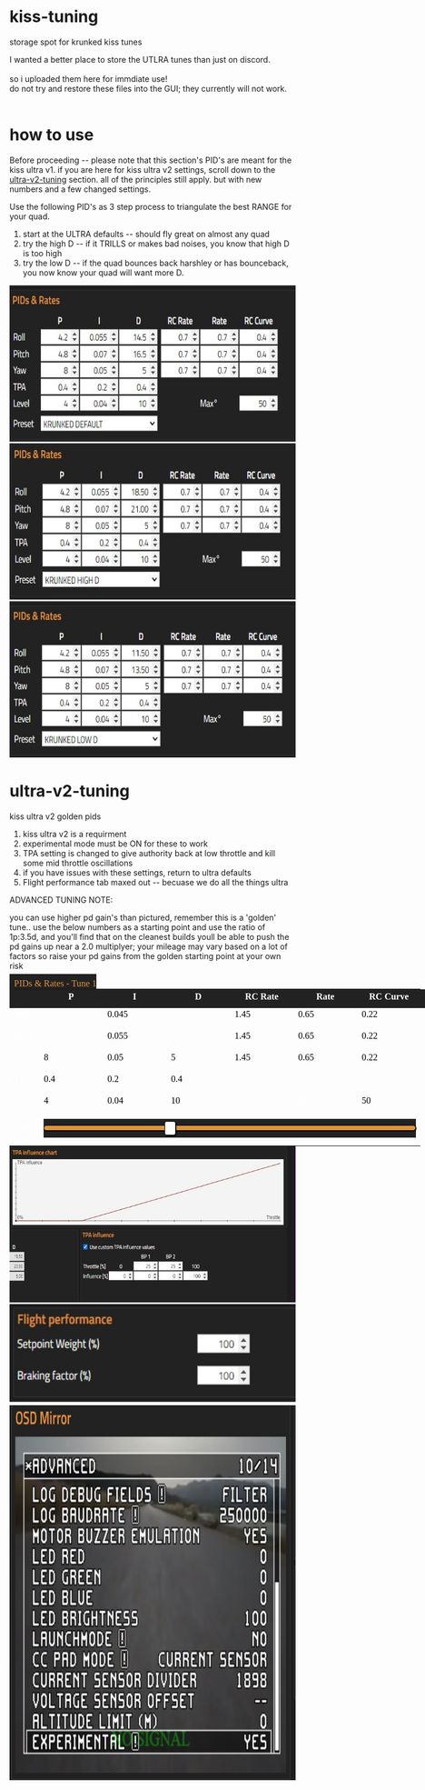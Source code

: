 # kiss-tuning
storage spot for krunked kiss tunes 

I wanted a better place to store the UTLRA tunes than just on discord. <br><br>
so i uploaded them here for immdiate use!<br>
do not try and restore these files into the GUI; they currently will not work.<br><br>

# how to use 
Before proceeding -- please note that this section's PID's are meant for the kiss ultra v1.
if you are here for kiss ultra v2 settings, scroll down to the <a href="https://github.com/krunked-fpv/kiss-tuning#ultra-v2-tuning">ultra-v2-tuning</a> section.
all of the principles still apply. but with new numbers and a few changed settings.

Use the following PID's as 3 step process to triangulate the best RANGE for your quad.

1. start at the ULTRA defaults
    -- should fly great on almost any quad
2. try the high D
    -- if it TRILLS or makes bad noises, you know that high D is too high
3. try the low D
    -- if the quad bounces back harshley or has bounceback, you now know your quad will want more D. 

<img src="https://github.com/krunked-fpv/kiss-tuning/blob/main/krunked_default.jpg?raw=true" width="660" height="275"/><br>
<img src="https://github.com/krunked-fpv/kiss-tuning/blob/main/krunked_high_D.jpg?raw=true" width="660" height="275"/><br>
<img src="https://github.com/krunked-fpv/kiss-tuning/blob/main/krunked_low_D.jpg?raw=true" width="660" height="275"/><br>



# ultra-v2-tuning
kiss ultra v2 golden pids

1. kiss ultra v2 is a requirment
2. experimental mode must be ON for these to work
3. TPA setting is changed to give authority back at low throttle and kill some mid throttle oscillations 
3. if you have issues with these settings, return to ultra defaults
4. Flight performance tab maxed out -- becuase we do all the things ultra

ADVANCED TUNING NOTE:

you can use higher pd gain's than pictured, remember this is a 'golden' tune.. use the below numbers as a starting point and use the ratio of 1p:3.5d, and you'll find that on the cleanest builds youll be able to push the pd gains up near a 2.0 multiplyer;  your mileage may vary based on a lot of factors so raise your pd gains from the golden starting point at your own risk

<div class="pid-table" id="tune1">
    <h4>PIDs & Rates - Tune 1</h4>
    <input type="hidden" class="max-p" value="10">
    <input type="hidden" class="max-d" value="30">
    <input type="hidden" class="pd-ratio" value="3.5">
    <table>
        <tr>
            <th></th>
            <th>P</th>
            <th>I</th>
            <th>D</th>
            <th>RC Rate</th>
            <th>Rate</th>
            <th>RC Curve</th>
        </tr>
        <tr>
            <td>Roll</td>
            <td><input type="number" class="roll-p" step="0.1" data-ogvalue="3.2"></td>
            <td><input type="number" class="roll-i" step="0.001" value="0.045"></td>
            <td><input type="number" class="roll-d" step="0.1" data-ogvalue="18.5"></td>
            <td><input type="number" class="roll-rc-rate" step="0.1" value="1.45"></td>
            <td><input type="number" class="roll-rate" step="0.1" value="0.65"></td>
            <td><input type="number" class="roll-rc-curve" step="0.1" value="0.22"></td>
        </tr>
        <tr>
            <td>Pitch</td>
            <td><input type="number" class="pitch-p" step="0.1" data-ogvalue="3.8"></td>
            <td><input type="number" class="pitch-i" step="0.001" value="0.055"></td>
            <td><input type="number" class="pitch-d" step="0.1" data-ogvalue="20.5"></td>
            <td><input type="number" class="pitch-rc-rate" step="0.1" value="1.45"></td>
            <td><input type="number" class="pitch-rate" step="0.1" value="0.65"></td>
            <td><input type="number" class="pitch-rc-curve" step="0.1" value="0.22"></td>
        </tr>
        <tr>
            <td>Yaw</td>
            <td><input type="number" class="yaw-p" step="0.1" value="8"></td>
            <td><input type="number" class="yaw-i" step="0.001" value="0.05"></td>
            <td><input type="number" class="yaw-d" step="0.1" value="5"></td>
            <td><input type="number" class="yaw-rc-rate" step="0.1" value="1.45"></td>
            <td><input type="number" class="yaw-rate" step="0.1" value="0.65"></td>
            <td><input type="number" class="yaw-rc-curve" step="0.1" value="0.22"></td>
        </tr>
        <tr>
            <td>TPA</td>
            <td><input type="number" class="tpa-p" step="0.1" value="0.4"></td>
            <td><input type="number" class="tpa-i" step="0.001" value="0.2"></td>
            <td><input type="number" class="tpa-d" step="0.1" value="0.4"></td>
            <td></td>
            <td></td>
            <td></td>
        </tr>
        <tr>
            <td>Level</td>
            <td><input type="number" class="level-p" step="0.1" value="4"></td>
            <td><input type="number" class="level-i" step="0.001" value="0.04"></td>
            <td><input type="number" class="level-d" step="0.1" value="10"></td>
            <td></td>
            <td>Max&deg;</td>
            <td><input type="number" class="max-deg" step="0.1" value="50"></td>
        </tr>
        <tr>
            <td class="mult-label">1.00x</td>
            <td colspan="6"><input name="multiplier" type="range" step="0.05" min="-1" max="2" value="0" oninput="updateTable('tune1')" class="slider"></td>
        </tr>
    </table>    
</div>
<img src="https://github.com/krunked-fpv/kiss-tuning/blob/main/krunked_tpa.jpg?raw=true" width="660" height="275"/><br>
<img src="https://github.com/krunked-fpv/kiss-tuning/blob/main/flight_performance.jpg?raw=true" width="660" height="175"/><br>
<img src="https://github.com/krunked-fpv/kiss-tuning/blob/main/exp_mode_on.jpg?raw=true" width="660" height="660"/><br>

<script>
// made by the legendary tenten8401 2/9/23
function updateTable(tableName) {
    var table = document.getElementById(tableName);
    var multiplier = parseFloat(table.getElementsByClassName("slider")[0].value);
    const pdRatio = parseFloat(table.getElementsByClassName("pd-ratio")[0].value);
    const maxP = parseFloat(table.getElementsByClassName("max-p")[0].value);
    const maxD = parseFloat(table.getElementsByClassName("max-d")[0].value);
    table.getElementsByClassName("mult-label")[0].innerHTML = parseFloat(multiplier).toFixed(2) + "x";
    
    var newRollP = parseFloat(table.getElementsByClassName("roll-p")[0].dataset.ogvalue) + multiplier;
    if(newRollP > maxP) newRollP = maxP;
    table.getElementsByClassName("roll-p")[0].value = parseFloat(newRollP).toFixed(1);

    var newPitchP = parseFloat(table.getElementsByClassName("pitch-p")[0].dataset.ogvalue) + multiplier;
    if(newPitchP > maxP) newPitchP = maxP;
    table.getElementsByClassName("pitch-p")[0].value = parseFloat(newPitchP).toFixed(1);

    var newRollD = parseFloat(table.getElementsByClassName("roll-d")[0].dataset.ogvalue) + (multiplier * pdRatio);
    if(newRollD > maxD) newRollD = maxD;
    table.getElementsByClassName("roll-d")[0].value = parseFloat(newRollD).toFixed(1);

    var newPitchD = parseFloat(table.getElementsByClassName("pitch-d")[0].dataset.ogvalue) + (multiplier * pdRatio);
    if(newPitchD > maxD) newPitchD = maxD;
    table.getElementsByClassName("pitch-d")[0].value = parseFloat(newPitchD).toFixed(1);
}

// add one of these for each of your tables
updateTable('tune1');
</script>

<style>
    input[type=number]::-webkit-inner-spin-button,
    input[type=number]::-webkit-outer-spin-button {
        all: initial;
        opacity: 1;
    }

    .pid-table>table {
        all: initial;
        border-collapse: collapse;
        color: white;
    }

    .pid-table {
        all: initial;
        background-color: #222222;
        color: white;
        padding: 0.5em;
        font-family: "Titillium Web", sans-serif;
        width: 35em;
    }

    .pid-table>h4 {
        all: initial;
        color: #e09338;
        margin-top: 0;
        margin-bottom: 0.3em;
    }

    .pid-table input {
        all: initial;
        width: 6em;
        height: 2em;
    }

    .slider {
        all: initial;
        width: 300px;
    }

    .slider-label {
        all: initial;
        vertical-align: middle;
        font-size: large;
        padding: 0;
        margin: 0;
    }

    input[type=range] {
        background-color: #222222;
        height: 33px;
        -webkit-appearance: none;
        margin: 10px 0;
        width: 100%;
    }

    input[type=range]:focus {
        outline: none;
    }

    input[type=range]::-webkit-slider-runnable-track {
        width: 100%;
        height: 10px;
        cursor: pointer;
        box-shadow: 1px 1px 1px #000000;
        background: #E09338;
        border-radius: 5px;
        border: 1px solid #000000;
    }

    input[type=range]::-webkit-slider-thumb {
        box-shadow: 1px 1px 1px #000000;
        border: 1px solid #000000;
        height: 25px;
        width: 20px;
        border-radius: 4px;
        background: #FFFFFF;
        cursor: pointer;
        -webkit-appearance: none;
        margin-top: -8.5px;
    }

    input[type=range]:focus::-webkit-slider-runnable-track {
        background: #E09338;
    }

    input[type=range]::-moz-range-track {
        width: 100%;
        height: 10px;
        cursor: pointer;
        box-shadow: 1px 1px 1px #000000;
        background: #E09338;
        border-radius: 5px;
        border: 1px solid #000000;
    }

    input[type=range]::-moz-range-thumb {
        box-shadow: 1px 1px 1px #000000;
        border: 1px solid #000000;
        height: 25px;
        width: 20px;
        border-radius: 4px;
        background: #FFFFFF;
        cursor: pointer;
    }

    input[type=range]::-ms-track {
        width: 100%;
        height: 10px;
        cursor: pointer;
        background: transparent;
        border-color: transparent;
        color: transparent;
    }

    input[type=range]::-ms-fill-lower {
        background: #E09338;
        border: 1px solid #000000;
        border-radius: 10px;
        box-shadow: 1px 1px 1px #000000;
    }

    input[type=range]::-ms-fill-upper {
        background: #E09338;
        border: 1px solid #000000;
        border-radius: 10px;
        box-shadow: 1px 1px 1px #000000;
    }

    input[type=range]::-ms-thumb {
        margin-top: 1px;
        box-shadow: 1px 1px 1px #000000;
        border: 1px solid #000000;
        height: 25px;
        width: 20px;
        border-radius: 4px;
        background: #FFFFFF;
        cursor: pointer;
    }

    input[type=range]:focus::-ms-fill-lower {
        background: #E09338;
    }

    input[type=range]:focus::-ms-fill-upper {
        background: #E09338;
    }
</style>

